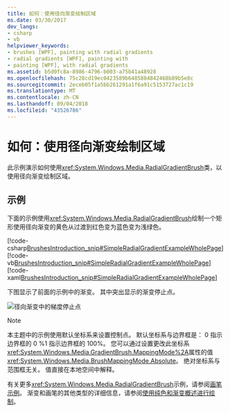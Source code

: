 ```yaml
---
title: 如何：使用径向渐变绘制区域
ms.date: 03/30/2017
dev_langs:
- csharp
- vb
helpviewer_keywords:
- brushes [WPF], painting with radial gradients
- radial gradients [WPF], painting with
- painting [WPF], with radial gradients
ms.assetid: b5d0fc8a-8986-4796-b003-a75b41a48928
ms.openlocfilehash: 75c28cd19ec0423589b6485884842468b89b5e8c
ms.sourcegitcommit: 2eceb05f1a5bb261291a1f6a91c5153727ac1c19
ms.translationtype: MT
ms.contentlocale: zh-CN
ms.lasthandoff: 09/04/2018
ms.locfileid: "43526786"
---
```

# <a name="how-to-paint-an-area-with-a-radial-gradient"></a>如何：使用径向渐变绘制区域
此示例演示如何使用<xref:System.Windows.Media.RadialGradientBrush>类，以使用径向渐变绘制区域。  
  
## <a name="example"></a>示例  
 下面的示例使用<xref:System.Windows.Media.RadialGradientBrush>绘制一个矩形使用径向渐变的黄色从过渡到红色变为蓝色变为浅绿色。  
  
 [!code-csharp[BrushesIntroduction_snip#SimpleRadialGradientExampleWholePage](../../../../samples/snippets/csharp/VS_Snippets_Wpf/BrushesIntroduction_snip/CSharp/RadialGradientBrushSnippet.cs#simpleradialgradientexamplewholepage)]
 [!code-vb[BrushesIntroduction_snip#SimpleRadialGradientExampleWholePage](../../../../samples/snippets/visualbasic/VS_Snippets_Wpf/BrushesIntroduction_snip/visualbasic/radialgradientbrushsnippet.vb#simpleradialgradientexamplewholepage)]
 [!code-xaml[BrushesIntroduction_snip#SimpleRadialGradientExampleWholePage](../../../../samples/snippets/xaml/VS_Snippets_Wpf/BrushesIntroduction_snip/XAML/RadialGradientBrushSnippet.xaml#simpleradialgradientexamplewholepage)]  
  
 下图显示了前面的示例中的渐变。 其中突出显示的渐变停止点。  
  
 ![径向渐变中的梯度停止点](../../../../docs/framework/wpf/graphics-multimedia/media/wcpsdk-graphicsmm-4gradientstops-rg.png "wcpsdk_graphicsmm_4gradientstops_rg")  
  
> [!NOTE]
>  本主题中的示例使用默认坐标系来设置控制点。 默认坐标系与边界框是： 0 指示边界框的 0 %1 指示边界框的 100%。 您可以通过设置更改此坐标系<xref:System.Windows.Media.GradientBrush.MappingMode%2A>属性的值<xref:System.Windows.Media.BrushMappingMode.Absolute>。 绝对坐标系与范围框无关。 值直接在本地空间中解释。  
  
 有关更多<xref:System.Windows.Media.RadialGradientBrush>示例，请参阅[画笔示例](https://go.microsoft.com/fwlink/?LinkID=159973)。 渐变和画笔的其他类型的详细信息，请参阅[使用纯色和渐变概述进行绘制](../../../../docs/framework/wpf/graphics-multimedia/painting-with-solid-colors-and-gradients-overview.md)。
